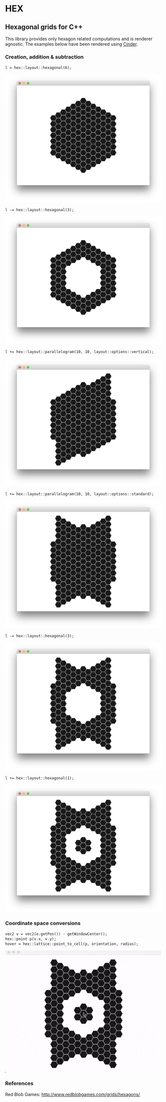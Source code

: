 # __HEX__
## Hexagonal grids for C++
This library provides only hexagon related computations and is renderer agnostic. The examples below have been rendered using [Cinder](http://libcinder.org).

### Creation, addition & subtraction
```
l = hex::layout::hexagonal(6);
```
![demo 1](images/demo-1.png)
```
l -= hex::layout::hexagonal(3);
```
![demo 2](images/demo-2.png)
```
l += hex::layout::parallelogram(10, 10, layout::options::vertical);
```
![demo 3](images/demo-3.png)
```
l += hex::layout::parallelogram(10, 10, layout::options::standard);
```
![demo 4](images/demo-4.png)
```
l -= hex::layout::hexagonal(3);
```
![demo 5](images/demo-5.png)
```
l += hex::layout::hexagonal(1);
```
![demo 6](images/demo-6.png)

### Coordinate space conversions

```
vec2 v = vec2(e.getPos()) - getWindowCenter();
hex::point p(v.x, v.y);
hover = hex::lattice::point_to_cell(p, orientation, radius);
```
![demo 7](images/pixel-to-hex-and-neighbors.gif)

### References
Red Blob Games: http://www.redblobgames.com/grids/hexagons/
